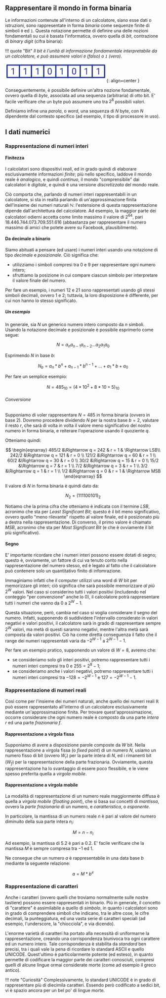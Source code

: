 ## Rappresentare il mondo in forma binaria

Le informazioni contenute all'interno di un calcolatore, siano esse dati o istruzioni, sono rappresentate in forma _binaria_ come sequenze finite di simboli `0` ed `1`. Questa notazione permette di definire una delle nozioni fondamentali su cui è basata l'informatica, ovvero quella di _bit_, contrazione di _binary digit_ (cifra binaria):

!!! quote "Bit"
_Il bit è l'unità di informazione fondamentale interpretabile da un calcolatore, e può assumere valori `0` (falso) o `1` (vero)._

![byte](../../assets/images/04_rappresentazione/byte.png){: align=center }

Conseguentemente, è possibile definire un'altra nozione fondamentale, ovvero quella di _byte_, associata ad una sequenza (arbitraria) di otto bit. E' facile verificare che un byte può assumere uno tra $2^8$ possibili valori.

Definiamo infine una _parola_, o _word_, una sequenza di $N$ byte, con $N$ dipendente dal contesto specifico (ad esempio, il tipo di processore in uso).

## I dati numerici

### Rappresentazione di numeri interi

#### Finitezza

I calcolatori sono dispositivi _reali_, ed in grado quindi di elaborare esclusivamente informazioni _finite_; più nello specifico, laddove il mondo reale è _analogico_, e quindi _continuo_, il mondo "comprensibile" dai calcolatori è _digitale_, e quindi è una versione _discretizzata_ del mondo reale.

Ciò comporta che, parlando di numeri interi rappresentabili in un calcolatore, si sta in realtà parlando di un'approssimazione finita dell'insieme dei numeri naturali $\mathbb{N}$: l'estensione di questa rappresentazione dipende dall'architettura del calcolatore. Ad esempio, la maggior parte dei calcolatori odierni accetta come limite massimo il valore di $2^64$, pari $18.446.744.073.709.551.616$ (abbastanza per rappresentare il numero massimo di amici che potete avere su Facebook, plausibilmente).

#### Da decimale a binario

Siamo abituati a pensare (ed usare) i numeri interi usando una notazione di tipo _decimale_ e _posizionale_. Ciò significa che:

- utilizziamo i simboli compresi tra $0$ e $9$ per rappresentare ogni numero intero;
- sfruttiamo la posizione in cui compare ciascun simbolo per interpretare il valore finale del numero.

Per fare un esempio, i numeri $12$ e $21$ sono rappresentati usando gli stessi simboli decimali, ovvero $1$ e $2$; tuttavia, la loro disposizione è differente, per cui non hanno lo stesso significato.

##### Un esempio

In generale, sia $N$ un generico numero intero composto da $n$ simboli. Usando la notazione decimale e posizionale è possibile esprimerlo come segue:

$$
N = a_n a_{n-1} a_{n-2} ... a_2 a_1 a_0
$$

Esprimendo $N$ in base $b$:

$$
N_b = a_n * b^n + a_{n-1} * b^{n-1} + ... + a_1 * b + a_0
$$

Per fare un semplice esempio:

$$
N = 485_{10} = (4 * 10^2 + 8 * 10 + 5)_{10}
$$

###### Conversione

Supponiamo di voler rappresentare $N = 485$ in forma binaria (ovvero in base $2$). Dovremo procedere dividendo $N$ per la nostra base $b = 2$, valutare il resto $r$, che sarà di volta in volta il valore meno significativo del nostro numero in forma binaria, e reiterare l'operazione usando il quoziente $q$.

Otteniamo quindi:

$$
\begin{eqnarray}
485/2 &\Rightarrow q = 242 & r = 1 & \Rightarrow LSB\\
242/2 &\Rightarrow q = 121 & r = 0 \\
121/2 &\Rightarrow q = 60 & r = 1 \\
60/2 &\Rightarrow q = 30 & r = 0 \\
30/2 &\Rightarrow q = 15 & r = 0 \\
15/2 &\Rightarrow q = 7 & r = 1 \\
7/2 &\Rightarrow q = 3 & r = 1 \\
3/2 &\Rightarrow q = 1 & r = 1 \\
1/2 &\Rightarrow q = 0 & r = 1 & \Rightarrow MSB
\end{eqnarray}
$$

Il valore di $N$ in forma binaria è quindi dato da:

$$
N_{2} = (111100101)_2
$$

Notiamo che la prima cifra che otteniamo è indicata con il termine _LSB_, acronimo che sta per _Least Significant Bit_; questo è il bit meno significativo, ovvero quello "meno rilevante" rispetto al valore finale, ed è posizionato più a destra nella rappresentazione. Di converso, il primo valore è chiamato _MSB_, acronimo che sta per _Most Significant Bit_ (e che è ovviamente il bit più significativo).

#### Segno

E' importante ricordare che i numeri interi possono essere dotati di segno; questo è, ovviamente, un fattore di cui va tenuto conto nella rappresentazione del numero stesso, ed è legato al fatto che il calcolatore può contenere solo un quantitativo finito di infomrazione.

Immaginiamo infatti che il computer utilizzi una word di $W$ bit per memorizzare gli interi; ciò significa che sarà possibile memorizzare _al più_ $2^W$ valori. Nel caso si considerino tutti i valori positivi (includendo nel conteggio "per convenzione" anche lo $0$), il calcolatore potrà rappresentare tutti i numeri che vanno da $0$ a $2^W-1$.

Questa situazione, però, cambia nel caso si voglia considerare il segno del numero. Infatti, supponendo di suddividere l'intervallo considerato in valori negativi e valori positivi, il calcolatore sarà in grado di rappresentare sempre $2^W$ valori, ma metà di questi saranno negativi, mentre l'altra metà sarà composta da valori positivi. Ciò ha come diretta conseguenza il fatto che il range dei numeri rappresentati varia da $-2^{W-1}$ a $2^{W-1}-1$.

Per fare un esempio pratico, supponendo un valore di $W = 8$, avremo che:

- se consideriamo solo gli interi positivi, potremo rappresentare tutti i numeri interi compresi tra $0$ e $255 = 2^8-1$;
- se consideriamo anche i valori negativi, potremo rappresentare tutti i numeri interi compresi tra $-128 = -2^{W-1}$ e $127 = -2^{W-1}-1$.

### Rappresentazione di numeri reali

Così come per l'insieme dei numeri naturali, anche quello dei numeri reali $\mathbb{R}$ può essere rappresentato all'interno di un calcolatore esclusivamente mediante un'approssimazione finita. Per trovare quest'approssimazione, occorre considerare che ogni numero reale è composto da una parte _intera_ $r$ ed una parte _frazionaria_ $f$.

#### Rappresentazione a virgola fissa

Supponiamo di avere a disposizione parole composte da $W$ bit. Nella rappresentazione a virgola fissa (o _fixed point_) di un numero $N$, usiamo un numero fisso di bit (ovvero $W_r$) per la parte intera di $N$, ed i rimanenti bit ($W_f$) per la rappresentazione della parte frazionaria. Ovviamente, questa rappresentazione ha lo svantaggio di essere poco flessibile, e le viene spesso preferita quella a _virgola mobile_.

#### Rappresentazione a virgola mobile

La modalità di rappresentazione di un numero reale maggiormente diffusa è quella a _virgola mobile_ (_floating point_), che si basa sui concetti di _mantissa_, ovvero la _parte frazionaria_ di un numero, e _caratteristica_, o _esponente_.

In particolare, la mantissa di un numero reale $n$ è pari al valore del numero diminuito della sua parte intera $n_i$:

$$
M = n - n_i
$$

Ad esempio, la mantissa di $5.2$ è pari a $0.2$. E' facile verificare che la mantissa $M$ è sempre compresa tra $-1$ ed $1$.

Ne consegue che un numero $a$ è rappresentabile in una data base $b$ mediante la seguente relazione:

$$
a = M * b^e
$$

### Rappresentazione di caratteri

Anche i caratteri (ovvero quelli che troviamo normalmente sulle nostre tastiere) possono essere rappresentati in binario. Più in generale, il concetto di "carattere" è assimilabile a quello di _simbolo_, in quanto i calcolatori sono in grado di comprendere simboli che indicano, tra le altre cose, le cifre decimali, la punteggiatura, ed una vasta serie di caratteri speciali (ad esempio, l'underscore, la "chiocciola", e via dicendo).

L'enorme varietà di caratteri ha portato alla necessità di uniformarne la rappresentazione, creando una corrispondenza biunivoca tra ogni carattere ed un numero intero. Tale corrispondenza è stabilita da _standard_ ben precisi, tra i quali vale la pena di ricordare lo standard ASCII e quello UNICODE. Quest'ultimo è particolarmente potente (ed esteso), in quanto permette di codificare la maggior parte dei caratteri conosciuti, compresi quelli di alcune lingue ormai considerate morte (come ad esempio il greco antico).

!!! note "Curiosità"
Complessivamente, lo standard UNICODE è in grado di rappresentare più di diecimila caratteri. Essendo però codificato a sedici bit, vi è spazio ancora per un bel po' di lingue morte.
